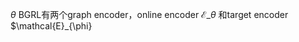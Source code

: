 $\theta$
BGRL有两个graph encoder，online encoder $\mathcal{E}\_{\theta}$ 和target encoder $\mathcal{E}\_{\phi}